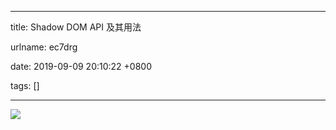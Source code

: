 
---

title: Shadow DOM API 及其用法

urlname: ec7drg

date: 2019-09-09 20:10:22 +0800

tags: []

---

![](https://cdn.nlark.com/yuque/__puml/c932dc7d5197bedb9c84b8dbfce4c1ac.svg#lake_card_v2=eyJjb2RlIjoiQHN0YXJ0bWluZG1hcFxuKiBTaGFkb3cgRE9NXG4qKiBTaGFkb3cgSG9zdFxuKiogU2hhZG93IHRyZWVcbioqIFNoYWRvdyBib3VuZHJ5XG4qKiBTaGFkb3cgUm9vdFxuQGVuZG1pbmRtYXAiLCJ0eXBlIjoicHVtbCIsImlkIjoiZFJUVTIiLCJ1cmwiOiJodHRwczovL2Nkbi5ubGFyay5jb20veXVxdWUvX19wdW1sL2M5MzJkYzdkNTE5N2JlZGI5Yzg0YjhkYmZjZTRjMWFjLnN2ZyIsImNhcmQiOiJkaWFncmFtIn0=)


